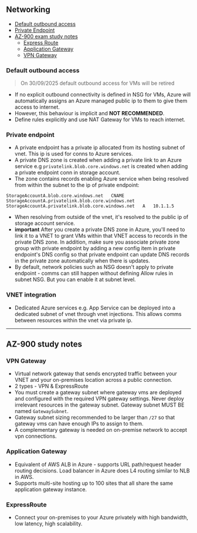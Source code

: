 ## Networking

- [Default outbound access](#default-outbound-access)
- [Private Endpoint](#private-endpoint)
- [AZ-900 exam study notes](#az-900-study-notes)
    - [Express Route](#expressroute)
    - [Application Gateway](#application-gateway)
    - [VPN Gateway](#vpn-gateway)

### Default outbound access

> On 30/09/2025 default outbound access for VMs will be retired

- If no explicit outbound connectivity is defined in NSG for VMs, Azure will automatically assigns an Azure managed public ip to them to give them access to internet.
- However, this behaviour is implicit and **NOT RECOMMENDED**.
- Define rules explicitly and use NAT Gateway for VMs to reach internet.

### Private endpoint

- A private endpoint has a private ip allocated from its hosting subnet of vnet. This ip is used for conns to Azure services. 
- A private DNS zone is created when adding a private link to an Azure service e.g `privatelink.blob.core.windows.net` is created when adding a private endpoint conn in storage account.
- The zone contains records enabling Azure service when being resolved from within the subnet to the ip of private endpoint:
```
StorageAccountA.blob.core.windows.net	CNAME	StorageAccountA.privatelink.blob.core.windows.net
StorageAccountA.privatelink.blob.core.windows.net	A	10.1.1.5
```
- When resolving from outside of the vnet, it's resolved to the public ip of storage account service.
- **important** After you create a private DNS zone in Azure, you'll need to link it to a VNET to grant VMs within that VNET access to records in the private DNS zone. In addition, make sure you associate private zone group with private endpoint by adding a new config item in private endpoint's DNS config so that private endpoint can update DNS records in the private zone automatically when there is updates.
- By default, network policies such as NSG doesn't apply to private endpoint - comms can still happen without defining Allow rules in subnet NSG. But you can enable it at subnet level.

### VNET integration

- Dedicated Azure services e.g. App Service can be deployed into a dedicated subnet of vnet through vnet injections. This allows comms between resources within the vnet via private ip.

---

## AZ-900 study notes

### VPN Gateway

- Virtual network gateway that sends encrypted traffic between your VNET and your on-premises location across a public connection.
- 2 types - VPN & ExpressRoute
- You must create a gateway subnet where gateway vms are deployed and configured with the required VPN gateway settings. Never deploy irrelevant resources in the gateway subnet. Gateway subnet MUST BE named `GatewaySubnet`.
- Gateway subnet sizing recommended to be larger than `/27` so that gateway vms can have enough IPs to assign to them.
- A complementary gateway is needed on on-premise network to accept vpn connections.

### Application Gateway

- Equivalent of AWS ALB in Azure - supports URL path/request header routing decisions. Load balancer in Azure does L4 routing similar to NLB in AWS.
- Supports multi-site hosting up to 100 sites that all share the same application gateway instance.

### ExpressRoute

- Connect your on-premises to your Azure privately with high bandwidth, low latency, high scalability.

